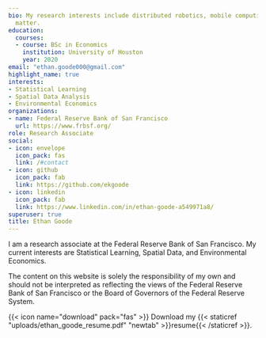 ```yaml
---
bio: My research interests include distributed robotics, mobile computing and programmable
  matter.
education:
  courses:
  - course: BSc in Economics
    institution: University of Houston
    year: 2020
email: "ethan.goode000@gmail.com"
highlight_name: true
interests:
- Statistical Learning
- Spatial Data Analysis
- Environmental Economics
organizations:
- name: Federal Reserve Bank of San Francisco
  url: https://www.frbsf.org/
role: Research Associate
social:
- icon: envelope
  icon_pack: fas
  link: /#contact
- icon: github
  icon_pack: fab
  link: https://github.com/ekgoode
- icon: linkedin
  icon_pack: fab
  link: https://www.linkedin.com/in/ethan-goode-a549971a8/
superuser: true
title: Ethan Goode
---
```


I am a research associate at  the Federal Reserve Bank of San Francisco. My current interests are Statistical Learning, Spatial Data, and Environmental Economics.

The content on this website is solely the responsibility of my own and should not be interpreted
as reflecting the views of the Federal Reserve Bank of San Francisco or the Board of Governors
of the Federal Reserve System.



{{< icon name="download" pack="fas" >}} Download my {{< staticref "uploads/ethan_goode_resume.pdf" "newtab" >}}resume{{< /staticref >}}.
